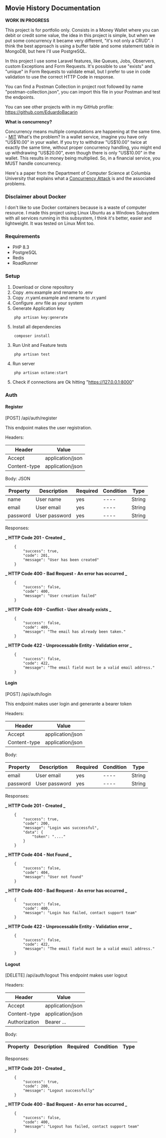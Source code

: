 ## Movie History Documentation

**WORK IN PROGRESS**

This project is for portfolio only. Consists in a Money Wallet where you can debit or credit some value, the idea in this project is simple, but when we put some concurrency it became very different, "it's not only a CRUD". I think the best approach is using a buffer table and some statement table in MongoDB, but here I'll use PostgreSQL.

In this project I use some Laravel features, like Queues, Jobs, Observers, custom Exceptions and Form Requests.
It's possible to use "exists" and "unique" in Form Requests to validate email, but I prefer to use in code validation to use the correct HTTP Code in response.

You can find a Postman Collection in project root followed by name "postman-collection.json", you can import this file in your Postman and test the endpoints.

You can see other projects with in my GitHub profile: <a href="https://github.com/EduardoBacarin">https://github.com/EduardoBacarin</a>

**What is concurrency?**

Concurrency means multiple computations are happening at the same time. - <a href="https://web.mit.edu/6.005/www/fa14/classes/17-concurrency/">MIT</a>
What's the problem? In a wallet service, imagine you have only "US$10.00" in your wallet. If you try to withdraw "US$10.00" twice at exactly the same time, without proper concurrency handling, you might end up withdrawing "US$20.00", even though there is only "US$10.00" in the wallet. This results in money being multiplied. So, in a financial service, you MUST handle concurrency.

Here's a paper from the Department of Computer Science at Columbia University that explains what a <a href="https://www.usenix.org/system/files/conference/hotpar12/hotpar12-final44.pdf">Concurrency Attack</a> is and the associated problems.


### Disclaimer about Docker

I don't like to use Docker containers because is a waste of computer resource. I made this project using Linux Ubuntu as a Windows Subsystem with all services running in this subsystem, I think it's better, easier and lightweight.
It was tested on Linux Mint too.

### Requirements

-   PHP 8.3
-   PostgreSQL
-   Redis
-   RoadRunner

### Setup

1. Download or clone repository
2. Copy .env.example and rename to .env
3. Copy .rr.yaml.example and rename to .rr.yaml
4. Configure .env file as your system
4. Generate Application key
```
    php artisan key:generate
```
5. Install all dependencies

```
    composer install
```

3. Run Unit and Feature tests

```
    php artisan test
```

4. Run server

```
    php artisan octane:start
```

5. Check if connections are Ok hitting "https://127.0.0.1:8000"

### Auth

#### Register

[POST] /api/auth/register

This endpoint makes the user registration.

Headers:

| Header       | Value            |
| ------------ | ---------------- |
| Accept       | application/json |
| Content-type | application/json |

Body: JSON

| Property | Description   | Required | Condition | Type   |
| -------- | ------------- | -------- | --------- | ------ |
| name     | User name     | yes      | ----      | String |
| email    | User email    | yes      | ----      | String |
| password | User password | yes      | ----      | String |

Responses:

**_ HTTP Code 201 - Created _**

```
    {
        "success": true,
        "code": 201,
        "message": "User has been created"
    }
```

**_ HTTP Code 400 - Bad Request - An error has occurred _**

```
    {
        "success": false,
        "code": 400,
        "message": "User creation failed"
    }
```
**_ HTTP Code 409 - Conflict - User already exists _**

```
    {
        "success": false,
        "code": 409,
        "message": "The email has already been taken."
    }
```

**_ HTTP Code 422 - Unprocessable Entity - Validation error _**

```
    {
        "success": false,
        "code": 422,
        "message": "The email field must be a valid email address."
    }
```

#### Login

[POST] /api/auth/login

This endpoint makes user login and generante a bearer token

Headers:

| Header       | Value            |
| ------------ | ---------------- |
| Accept       | application/json |
| Content-type | application/json |

Body:

| Property | Description   | Required | Condition | Type   |
| -------- | ------------- | -------- | --------- | ------ |
| email    | User email    | yes      | ----      | String |
| password | User password | yes      | ----      | String |

Responses:

**_ HTTP Code 201 - Created _**

```
    {
        "success": true,
        "code": 200,
        "message": "Login was successful",
        "data": {
            "token": "...."
        }
    }
```

**_ HTTP Code 404 - Not Found _**

```
    {
        "success": false,
        "code": 404,
        "message": "User not found"
    }
```

**_ HTTP Code 400 - Bad Request - An error has occurred _**

```
    {
        "success": false,
        "code": 400,
        "message": "Login has failed, contact support team"
    }
```

**_ HTTP Code 422 - Unprocessable Entity - Validation error _**

```
    {
        "success": false,
        "code": 422,
        "message": "The email field must be a valid email address."
    }
```

#### Logout

[DELETE] /api/auth/logout
This endpoint makes user logout

Headers:

| Header        | Value            |
| ------------- | ---------------- |
| Accept        | application/json |
| Content-type  | application/json |
| Authorization | Bearer ...       |

Body:

| Property | Description | Required | Condition | Type |
| -------- | ----------- | -------- | --------- | ---- |

Responses:


**_ HTTP Code 201 - Created _**

```
    {
        "success": true,
        "code": 200,
        "message": "Logout successfully"
    }
```

**_ HTTP Code 400 - Bad Request - An error has occurred _**

```
    {
        "success": false,
        "code": 400,
        "message": "Logout has failed, contact support team"
    }
```
